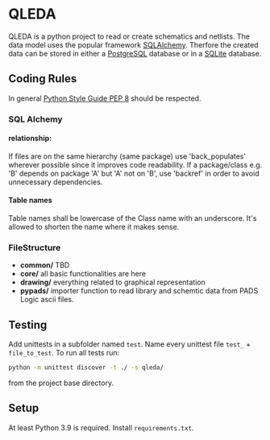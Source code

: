 # QLEDA
QLEDA is a python project to read or create schematics and netlists.
The data model uses the popular framework [SQLAlchemy](https://www.sqlalchemy.org/).
Therfore the created data can be stored in either a [PostgreSQL](https://www.postgresql.org/) database or in a 
[SQLite](https://www.sqlite.org/index.html) database.

## Coding Rules
In general [Python Style Guide PEP 8](https://www.python.org/dev/peps/pep-0008/) should be respected.

### SQL Alchemy

#### relationship:
If files are on the same hierarchy (same package) use 'back_populates' wherever possible since it improves code
readability.
If a package/class e.g. 'B' depends on package 'A' but 'A' not on 'B', use 'backref' in order to avoid unnecessary
dependencies.

#### Table names
Table names shall be lowercase of the Class name with an underscore. It's allowed to shorten the name where it makes sense.

### FileStructure
- **common/** TBD
- **core/** all basic functionalities are here
- **drawing/** everything related to graphical representation
- **pypads/** importer function to read library and schemtic data from PADS Logic ascii files.

## Testing
Add unittests in a subfolder named `test`. Name every unittest file `test_` + `file_to_test`.
To run all tests run:
```bash
python -m unittest discover -t ./ -s qleda/
```
from the project base directory.

## Setup
At least Python 3.9 is required.
Install `requirements.txt`.

